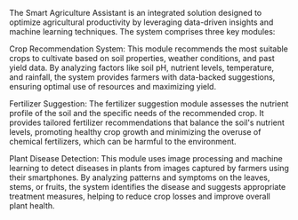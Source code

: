 The Smart Agriculture Assistant is an integrated solution designed to optimize agricultural productivity by leveraging data-driven insights and machine learning techniques. The system comprises three key modules:

Crop Recommendation System: This module recommends the most suitable crops to cultivate based on soil properties, weather conditions, and past yield data. By analyzing factors like soil pH, nutrient levels, temperature, and rainfall, the system provides farmers with data-backed suggestions, ensuring optimal use of resources and maximizing yield.

Fertilizer Suggestion: The fertilizer suggestion module assesses the nutrient profile of the soil and the specific needs of the recommended crop. It provides tailored fertilizer recommendations that balance the soil's nutrient levels, promoting healthy crop growth and minimizing the overuse of chemical fertilizers, which can be harmful to the environment.

Plant Disease Detection: This module uses image processing and machine learning to detect diseases in plants from images captured by farmers using their smartphones. By analyzing patterns and symptoms on the leaves, stems, or fruits, the system identifies the disease and suggests appropriate treatment measures, helping to reduce crop losses and improve overall plant health.
